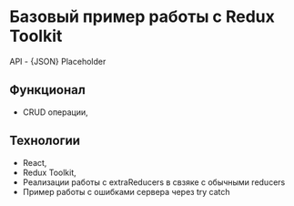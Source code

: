 # Базовый пример работы с Redux Toolkit 

API - {JSON} Placeholder

## Функционал

* CRUD операции,

## Технологии

* React,
* Redux Toolkit,
* Реализации работы с extraReducers в свзяке с обычными reducers
* Пример работы с ошибками сервера через try catch